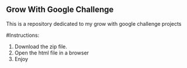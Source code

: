 ## Grow With Google Challenge ##

This is a repository dedicated to my grow with google challenge projects

#Instructions: 

1. Download the zip file.
2. Open the html file in a browser
3. Enjoy
